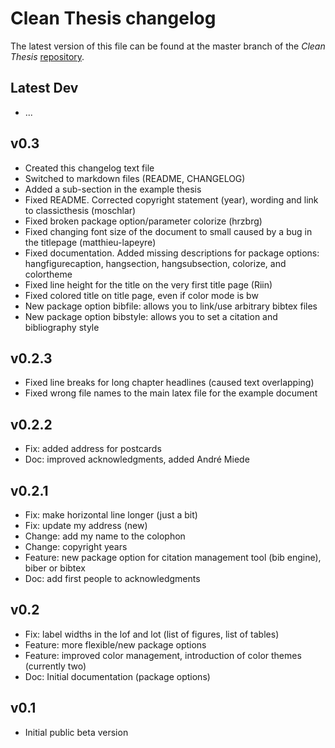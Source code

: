 # Clean Thesis changelog

The latest version of this file can be found at the master branch of the
*Clean Thesis* [repository](https://github.com/derric/cleanthesis).

## Latest Dev
- ...

## v0.3
- Created this changelog text file
- Switched to markdown files (README, CHANGELOG)
- Added a sub-section in the example thesis
- Fixed README. Corrected copyright statement (year), wording and link to classicthesis (moschlar)
- Fixed broken package option/parameter colorize (hrzbrg)
- Fixed changing font size of the document to small caused by a bug in the titlepage (matthieu-lapeyre)
- Fixed documentation. Added missing descriptions for package options: hangfigurecaption, hangsection, hangsubsection, colorize, and colortheme
- Fixed line height for the title on the very first title page (Riin)
- Fixed colored title on title page, even if color mode is bw
- New package option bibfile: allows you to link/use arbitrary bibtex files
- New package option bibstyle: allows you to set a citation and bibliography style

## v0.2.3
- Fixed line breaks for long chapter headlines (caused text overlapping)
- Fixed wrong file names to the main latex file for the example document

## v0.2.2
- Fix: added address for postcards
- Doc: improved acknowledgments, added André Miede

## v0.2.1
- Fix: make horizontal line longer (just a bit)
- Fix: update my address (new)
- Change: add my name to the colophon
- Change: copyright years
- Feature: new package option for citation management tool (bib engine), biber or bibtex
- Doc: add first people to acknowledgments

## v0.2
- Fix: label widths in the lof and lot (list of figures, list of tables)
- Feature: more flexible/new package options
- Feature: improved color management, introduction of color themes (currently two)
- Doc: Initial documentation (package options)

## v0.1
- Initial public beta version
